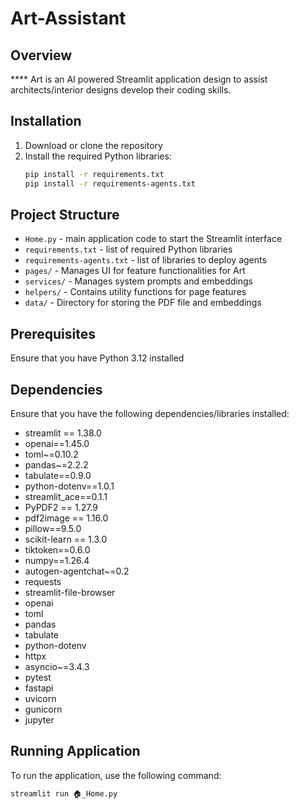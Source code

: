 # Art-Assistant

## Overview
**** Art is an AI powered Streamlit application design to assist architects/interior designs develop their coding skills. 

## Installation
1. Download or clone the repository
2. Install the required Python libraries:
    ```bash
    pip install -r requirements.txt
    pip install -r requirements-agents.txt
    ```

## Project Structure
- `Home.py` - main application code to start the Streamlit interface
- `requirements.txt` - list of required Python libraries
- `requirements-agents.txt` - list of libraries to deploy agents
- `pages/` - Manages UI for feature functionalities for Art
- `services/` - Manages system prompts and embeddings
- `helpers/` - Contains utility functions for page features
- `data/` - Directory for storing the PDF file and embeddings

## Prerequisites
Ensure that you have Python 3.12 installed

## Dependencies
Ensure that you have the following dependencies/libraries installed:
- streamlit == 1.38.0
- openai==1.45.0
- toml~=0.10.2
- pandas~=2.2.2
- tabulate==0.9.0
- python-dotenv==1.0.1
- streamlit_ace==0.1.1
- PyPDF2 == 1.27.9
- pdf2image == 1.16.0
- pillow==9.5.0
- scikit-learn == 1.3.0
- tiktoken==0.6.0
- numpy==1.26.4
- autogen-agentchat~=0.2
- requests
- streamlit-file-browser
- openai 
- toml 
- pandas 
- tabulate 
- python-dotenv 
- httpx 
- asyncio~=3.4.3 
- pytest 
- fastapi 
- uvicorn 
- gunicorn
- jupyter

## Running Application
To run the application, use the following command:
```bash
streamlit run 🏠_Home.py
```